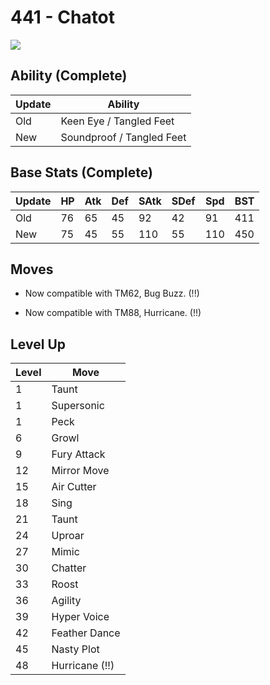 # 441 - Chatot
![][441]

## Ability (Complete)

Update | Ability
---    | ---
Old    | Keen Eye / Tangled Feet
New    | Soundproof / Tangled Feet

## Base Stats (Complete)

Update | HP | Atk | Def | SAtk | SDef | Spd | BST
---    | ---| --- | --- | ---  | ---  | --- | ---
Old    | 76 |  65 |  45 |  92  |  42  |  91  |  411
New    | 75 |  45 |  55 |  110  |  55  |  110  |  450

## Moves

 - Now compatible with TM62, Bug Buzz. (!!)

 - Now compatible with TM88, Hurricane. (!!)

## Level Up

Level | Move
---   | ---
  1   | Taunt
  1   | Supersonic
  1   | Peck
  6   | Growl
  9   | Fury Attack
 12   | Mirror Move
 15   | Air Cutter
 18   | Sing
 21   | Taunt
 24   | Uproar
 27   | Mimic
 30   | Chatter
 33   | Roost
 36   | Agility
 39   | Hyper Voice
 42   | Feather Dance
 45   | Nasty Plot
 48   | Hurricane (!!)



[441]: ../img/pokemon/441.png
